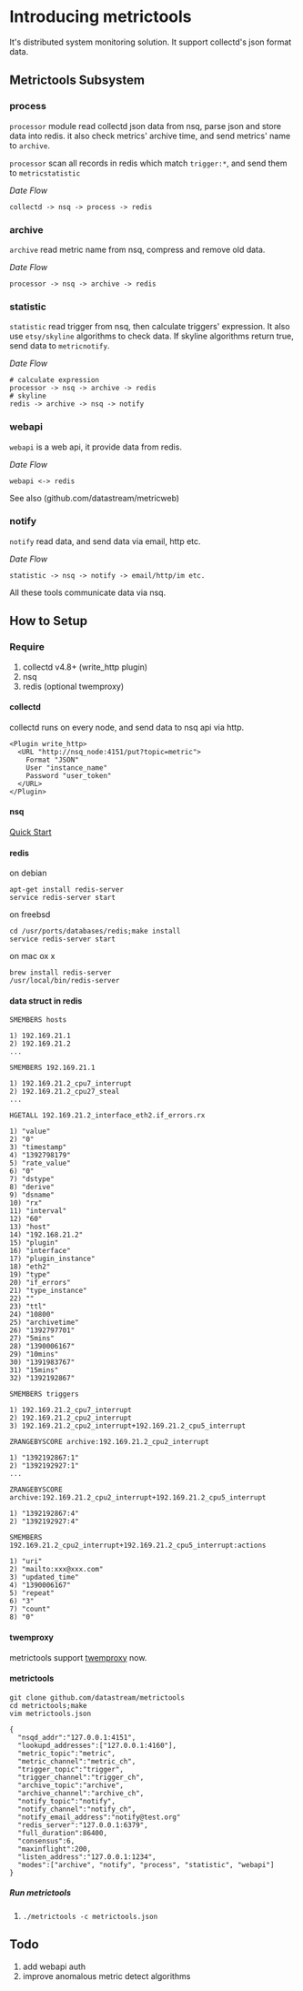 # Introducing metrictools

It's distributed system monitoring solution. It support collectd's json format data.

## Metrictools Subsystem

### process

`processor` module read collectd json data from nsq, parse json and store data into redis.
it also check metrics' archive time, and send metrics' name to `archive`.

`processor` scan all records in redis which match `trigger:*`, and send them to `metricstatistic`

*Date Flow*

    collectd -> nsq -> process -> redis

### archive

`archive` read metric name from nsq, compress and remove old data.

*Date Flow*

    processor -> nsq -> archive -> redis

### statistic

`statistic` read trigger from nsq, then calculate triggers' expression.
It also use `etsy/skyline` algorithms to check data. If skyline algorithms return true, send data to `metricnotify`.

*Date Flow*

    # calculate expression
    processor -> nsq -> archive -> redis
    # skyline
    redis -> archive -> nsq -> notify

### webapi

`webapi` is a web api, it provide data from redis.

*Date Flow*

    webapi <-> redis

See also (github.com/datastream/metricweb)

### notify

`notify` read data, and send data via email, http etc.

*Date Flow*

    statistic -> nsq -> notify -> email/http/im etc.

All these tools communicate data via nsq.

## How to Setup

### Require
1. collectd v4.8+ (write_http plugin)
1. nsq
1. redis (optional twemproxy)

#### collectd

collectd runs on every node, and send data to nsq api via http.

    <Plugin write_http>
      <URL "http://nsq_node:4151/put?topic=metric">
        Format "JSON"
        User "instance_name"
        Password "user_token"
      </URL>
    </Plugin>

#### nsq

[Quick Start](http://bitly.github.io/nsq/overview/quick_start.html)


#### redis

on debian

    apt-get install redis-server
    service redis-server start

on freebsd

    cd /usr/ports/databases/redis;make install
    service redis-server start

on mac ox x

    brew install redis-server
    /usr/local/bin/redis-server

#### data struct in redis

`SMEMBERS hosts`

    1) 192.169.21.1
    2) 192.169.21.2
    ...

`SMEMBERS 192.169.21.1`

    1) 192.169.21.2_cpu7_interrupt
    2) 192.169.21.2_cpu27_steal
    ...

`HGETALL 192.169.21.2_interface_eth2.if_errors.rx`

    1) "value"
    2) "0"
    3) "timestamp"
    4) "1392798179"
    5) "rate_value"
    6) "0"
    7) "dstype"
    8) "derive"
    9) "dsname"
    10) "rx"
    11) "interval"
    12) "60"
    13) "host"
    14) "192.168.21.2"
    15) "plugin"
    16) "interface"
    17) "plugin_instance"
    18) "eth2"
    19) "type"
    20) "if_errors"
    21) "type_instance"
    22) ""
    23) "ttl"
    24) "10800"
    25) "archivetime"
    26) "1392797701"
    27) "5mins"
    28) "1390006167"
    29) "10mins"
    30) "1391983767"
    31) "15mins"
    32) "1392192867"

`SMEMBERS triggers`

    1) 192.169.21.2_cpu7_interrupt
    2) 192.169.21.2_cpu2_interrupt
    3) 192.169.21.2_cpu2_interrupt+192.169.21.2_cpu5_interrupt

`ZRANGEBYSCORE archive:192.169.21.2_cpu2_interrupt`

    1) "1392192867:1"
    2) "1392192927:1"
    ...

`ZRANGEBYSCORE archive:192.169.21.2_cpu2_interrupt+192.169.21.2_cpu5_interrupt`

    1) "1392192867:4"
    2) "1392192927:4"

`SMEMBERS 192.169.21.2_cpu2_interrupt+192.169.21.2_cpu5_interrupt:actions`

    1) "uri"
    2) "mailto:xxx@xxx.com"
    3) "updated_time"
    4) "1390006167"
    5) "repeat"
    6) "3"
    7) "count"
    8) "0"

#### twemproxy

metrictools support [twemproxy](https://github.com/twitter/twemproxy) now.

#### metrictools

    git clone github.com/datastream/metrictools
    cd metrictools;make
    vim metrictools.json

    {
      "nsqd_addr":"127.0.0.1:4151",
      "lookupd_addresses":["127.0.0.1:4160"],
      "metric_topic":"metric",
      "metric_channel":"metric_ch",
      "trigger_topic":"trigger",
      "trigger_channel":"trigger_ch",
      "archive_topic":"archive",
      "archive_channel":"archive_ch",
      "notify_topic":"notify",
      "notify_channel":"notify_ch",
      "notify_email_address":"notify@test.org"
      "redis_server":"127.0.0.1:6379",
      "full_duration":86400,
      "consensus":6,
      "maxinflight":200,
      "listen_address":"127.0.0.1:1234",
      "modes":["archive", "notify", "process", "statistic", "webapi"]
    }

##### Run metrictools

1. `./metrictools -c metrictools.json`

## Todo

1. add webapi auth
1. improve anomalous metric detect algorithms
